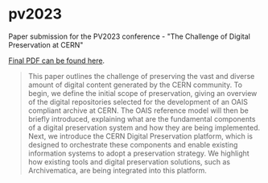 # pv2023
Paper submission for the PV2023 conference - "The Challenge of Digital Preservation at CERN"

[Final PDF can be found here](https://cds.cern.ch/record/2857550).

> This paper outlines the challenge of preserving the vast and diverse amount of digital content generated by the CERN community.
> To begin, we define the initial scope of preservation, giving an overview of the digital repositories selected for the development of an OAIS compliant archive at CERN.
> The OAIS reference model will then be briefly introduced, explaining what are the fundamental components of a digital preservation system and how they are being  implemented.
> Next, we introduce the CERN Digital Preservation platform, which is designed to orchestrate these components and enable existing information systems to adopt a preservation strategy. We highlight how existing tools and digital preservation solutions, such as Archivematica, are being integrated into this platform.
